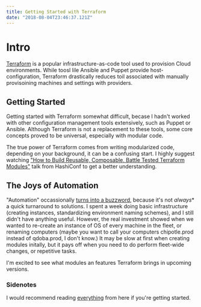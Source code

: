 ```yaml
---
title: Getting Started with Terraform
date: "2018-08-04T23:46:37.121Z"
---
```


# Intro

[Terraform](https://www.terraform.io) is a popular infrastructure-as-code tool used to provision Cloud environments. While toosl lile Ansible and Puppet provide host-configuration, Terraform drastically reduces toil associated with manually provisoining machines and settings with providers.

## Getting Started

Getting started with Terraform somewhat difficult, becase I hadn't worked with other configuration management tools extensively, such as Puppet or Ansible. Although Terraform is not a replacement to these tools, some core concepts proved to be universal, especially with modular code.

The true power of Terraform comes from writing modularized code, depending on your background, it can be a confusing start. I highly suggest watching ["How to Build Reusable, Composable, Battle Tested Terraform Modules"](https://www.youtube.com/watch?v=LVgP63BkhKQQ) talk from HashiConf to get a better understanding.

## The Joys of Automation

"Automation" occassionally [turns into a buzzword](https://xkcd.com/1319/), because it's not *always** a quick turnaround to solutions. I spent a week doing basic infrastructure (creating instances, standardizing environment naming schemes), and I still didn't have anything useful. However, the real investment showed when we wanted to re-create an instance of OS of every machine in the fleet, or renaming computers (maybe you want to call your computers chipotle.prod instead of qdoba.prod, I don't know.) It may be slow at first when creating modules initally, but it pays off when you need to do perform fleet-wide changes, or repetitive tasks.

I'm excited to see what modules an features Terraform brings in upcoming versions.

### Sidenotes

I would recommend reading [everything](https://blog.gruntwork.io/@brikis98) from here if you're getting started.